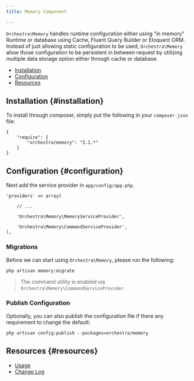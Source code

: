 ```yaml
---
title: Memory Component

---
```


`Orchestra\Memory` handles runtime configuration either using "in memory" Runtime or database using Cache, Fluent Query Builder or Eloquent ORM. Instead of just allowing static configuration to be used, `Orchestra\Memory` allow those configuration to be persistent in between request by utilizing multiple data storage option either through cache or database.

* [Installation](#installation)
* [Configuration](#configuration)
* [Resources](#resources)

## Installation {#installation}

To install through composer, simply put the following in your `composer.json` file:

	{
		"require": {
			"orchestra/memory": "2.1.*"
		}
	}

## Configuration {#configuration}

Next add the service provider in `app/config/app.php`.

	'providers' => array(

		// ...

		'Orchestra\Memory\MemoryServiceProvider',

		'Orchestra\Memory\CommandServiceProvider',
	),

### Migrations

Before we can start using `Orchestra\Memory`, please run the following:

	php artisan memory:migrate

> The command utility is enabled via `Orchestra\Memory\CommandServiceProvider`.

### Publish Configuration

Optionally, you can also publish the configuration file if there any requirement to change the default:

	php artisan config:publish --packages=orchestra/memory

## Resources {#resources}

* [Usage](/docs/2.1/components/memory/usage)
* [Change Log](/docs/2.1/components/memory/changes#v2-1)
